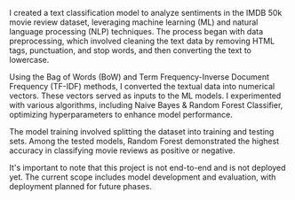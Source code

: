 I created a text classification model to analyze sentiments in the IMDB 50k movie review dataset, leveraging machine learning (ML) and natural language processing (NLP) techniques. The process began with data preprocessing, which involved cleaning the text data by removing HTML tags, punctuation, and stop words, and then converting the text to lowercase. 

Using the Bag of Words (BoW) and Term Frequency-Inverse Document Frequency (TF-IDF) methods, I converted the textual data into numerical vectors. These vectors served as inputs to the ML models. I experimented with various algorithms, including  Naive Bayes & Random Forest Classifier, optimizing hyperparameters to enhance model performance.

The model training involved splitting the dataset into training and testing sets. Among the tested models, Random Forest demonstrated the highest accuracy in classifying movie reviews as positive or negative.

It's important to note that this project is not end-to-end and is not deployed yet. The current scope includes model development and evaluation, with deployment planned for future phases.
